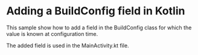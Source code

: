 # Adding a BuildConfig field in Kotlin

This sample show how to add a field in the BuildConfig class for which the value is known at
configuration time.

The added field is used in the MainActivity.kt file.
